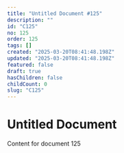 ```yaml
---
title: "Untitled Document #125"
description: ""
id: "C125"
no: 125
order: 125
tags: []
created: "2025-03-20T08:41:48.198Z"
updated: "2025-03-20T08:41:48.198Z"
featured: false
draft: true
hasChildren: false
childCount: 0
slug: "C125"
---
```


# Untitled Document

Content for document 125
